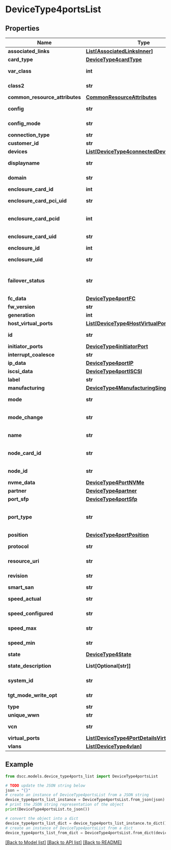 # DeviceType4portsList


## Properties

Name | Type | Description | Notes
------------ | ------------- | ------------- | -------------
**associated_links** | [**List[AssociatedLinksInner]**](AssociatedLinksInner.md) | Associated Links Details | [optional] 
**card_type** | [**DeviceType4cardType**](DeviceType4cardType.md) |  | [optional] 
**var_class** | **int** | Fibre Channel class (can be either 2 or 3) | [optional] 
**class2** | **str** | Class2 state and configuration | [optional] 
**common_resource_attributes** | [**CommonResourceAttributes**](CommonResourceAttributes.md) |  | [optional] 
**config** | **str** | Configuration state of port | [optional] 
**config_mode** | **str** | Connection mode of the port | [optional] 
**connection_type** | **str** | port connection type | [optional] 
**customer_id** | **str** | customerId | [optional] 
**devices** | [**List[DeviceType4connectedDevicesInner]**](DeviceType4connectedDevicesInner.md) |  | [optional] 
**displayname** | **str** | Name to be used for display purposes | [optional] 
**domain** | **str** | Domain that the resource belongs to | [optional] 
**enclosure_card_id** | **int** | ID of the enclosure card | [optional] 
**enclosure_card_pci_uid** | **str** | UID of the enclosure card PCI card | [optional] 
**enclosure_card_pcid** | **int** | ID of the enclosure card PCI card. This field is deprecated. | [optional] 
**enclosure_card_uid** | **str** | Unique Identifier of the enclosure card | [optional] 
**enclosure_id** | **int** | ID of the enclosure | [optional] 
**enclosure_uid** | **str** | Unique Identifier of the enclosure &#x60;Filter&#x60; | [optional] 
**failover_status** | **str** | Failover status of this port and the partner &#x60;Filter, Sort&#x60;. This field is deprecated. | [optional] 
**fc_data** | [**DeviceType4portFC**](DeviceType4portFC.md) |  | [optional] 
**fw_version** | **str** | Firmware version | [optional] 
**generation** | **int** | generation | [optional] 
**host_virtual_ports** | [**List[DeviceType4HostVirtualPort]**](DeviceType4HostVirtualPort.md) |  | [optional] 
**id** | **str** | Unique Identifier of the resource &#x60;Filter&#x60; | [optional] 
**initiator_ports** | [**DeviceType4initiatorPort**](DeviceType4initiatorPort.md) |  | [optional] 
**interrupt_coalesce** | **str** | Interrupt Coalesce | [optional] 
**ip_data** | [**DeviceType4portIP**](DeviceType4portIP.md) |  | [optional] 
**iscsi_data** | [**DeviceType4portISCSI**](DeviceType4portISCSI.md) |  | [optional] 
**label** | **str** | Label &#x60;Filter, Sort&#x60; | [optional] 
**manufacturing** | [**DeviceType4ManufacturingSingle**](DeviceType4ManufacturingSingle.md) |  | [optional] 
**mode** | **str** | Current mode the port is in &#x60;Filter, Sort&#x60; | [optional] 
**mode_change** | **str** | Indicates if the mode change is allowed or prohibited | [optional] 
**name** | **str** | Name of the resource &#x60;Filter, Sort&#x60; | [optional] 
**node_card_id** | **str** | Unique Identifier of the node adapter card. This field is deprecated. | [optional] 
**node_id** | **str** | Unique Identifier of the node &#x60;Filter&#x60; | [optional] 
**nvme_data** | [**DeviceType4PortNVMe**](DeviceType4PortNVMe.md) |  | [optional] 
**partner** | [**DeviceType4partner**](DeviceType4partner.md) |  | [optional] 
**port_sfp** | [**DeviceType4portSfp**](DeviceType4portSfp.md) |  | [optional] 
**port_type** | **str** | Type of the port based on the device it is connected to &#x60;Filter, Sort&#x60; | [optional] 
**position** | [**DeviceType4portPosition**](DeviceType4portPosition.md) |  | [optional] 
**protocol** | **str** | Current protocol the port is in &#x60;Filter, Sort&#x60; | [optional] 
**resource_uri** | **str** | resourceUri for detailed port object | [optional] 
**revision** | **str** | Revision of the Host Bus Adapter | [optional] 
**smart_san** | **str** | Smart SAN status | [optional] 
**speed_actual** | **str** | Actual speed that port is running at  &#x60;Filter&#x60; | [optional] 
**speed_configured** | **str** | Speed that is configured to run as | [optional] 
**speed_max** | **str** | Maximum speed that port can run at | [optional] 
**speed_min** | **str** | Minimum speed that port can run at | [optional] 
**state** | [**DeviceType4State**](DeviceType4State.md) |  | [optional] 
**state_description** | **List[Optional[str]]** | Detailed descriptions of the port state | [optional] 
**system_id** | **str** | SystemUid/SerialNumber of the array. | [optional] 
**tgt_mode_write_opt** | **str** | Target mode write optimization setting | [optional] 
**type** | **str** | type | [optional] 
**unique_wwn** | **str** | Unique WWN setting | [optional] 
**vcn** | **str** | VLUN change notification | [optional] 
**virtual_ports** | [**List[DeviceType4PortDetailsVirtualPortsInner]**](DeviceType4PortDetailsVirtualPortsInner.md) | Virtual ports | [optional] 
**vlans** | [**List[DeviceType4vlan]**](DeviceType4vlan.md) |  | [optional] 

## Example

```python
from dscc.models.device_type4ports_list import DeviceType4portsList

# TODO update the JSON string below
json = "{}"
# create an instance of DeviceType4portsList from a JSON string
device_type4ports_list_instance = DeviceType4portsList.from_json(json)
# print the JSON string representation of the object
print(DeviceType4portsList.to_json())

# convert the object into a dict
device_type4ports_list_dict = device_type4ports_list_instance.to_dict()
# create an instance of DeviceType4portsList from a dict
device_type4ports_list_from_dict = DeviceType4portsList.from_dict(device_type4ports_list_dict)
```
[[Back to Model list]](../README.md#documentation-for-models) [[Back to API list]](../README.md#documentation-for-api-endpoints) [[Back to README]](../README.md)


